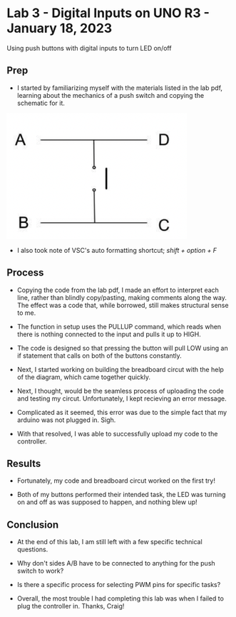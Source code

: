 # Lab 3 - Digital Inputs on UNO R3 - January 18, 2023

Using push buttons with digital inputs to turn LED on/off

## Prep

* I started by familiarizing myself with the materials listed in the lab pdf, learning about the mechanics of a push switch and copying the schematic for it.

![schematic for the layout of a push button](images/pushButtonSchematic.png)

* I also took note of VSC's auto formatting shortcut; *shift + option + F*

## Process

* Copying the code from the lab pdf, I made an effort to interpret each line, rather than blindly copy/pasting, making comments along the way. The effect was a code that, while borrowed, still makes structural sense to me.

<!-- Code Screenshot -->

* The function in setup uses the PULLUP command, which reads when there is nothing connected to the input and pulls it up to HIGH.

* The code is designed so that pressing the button will pull LOW using an if statement that calls on both of the buttons constantly.

* Next, I started working on building the breadboard circut with the help of the diagram, which came together quickly.

* Next, I thought, would be the seamless process of uploading the code and testing my circut. Unfortunately, I kept recieving an error message.

<!-- Error message -->

* Complicated as it seemed, this error was due to the simple fact that my arduino was not plugged in. Sigh.

* With that resolved, I was able to successfully upload my code to the controller.

## Results

* Fortunately, my code and breadboard circut worked on the first try!

<!-- LED ON -->

<!-- LED OFF -->

* Both of my buttons performed their intended task, the LED was turning on and off as was supposed to happen, and nothing blew up!

## Conclusion

* At the end of this lab, I am still left with a few specific technical questions.
* Why don't sides A/B have to be connected to anything for the push switch to work?
* Is there a specific process for selecting PWM pins for specific tasks?

* Overall, the most trouble I had completing this lab was when I failed to plug the controller in. Thanks, Craig!
